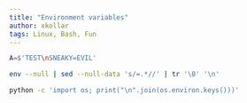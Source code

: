 ```yaml
---
title: "Environment variables"
author: xkollar
tags: Linux, Bash, Fun
---
```


```bash
A=$'TEST\nSNEAKY=EVIL'
```

```bash
env --null | sed --null-data 's/=.*//' | tr '\0' '\n'
```

```bash
python -c 'import os; print("\n".join(os.environ.keys()))'
```
